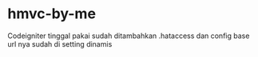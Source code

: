 # hmvc-by-me

Codeigniter tinggal pakai sudah ditambahkan 
.hataccess dan config base url nya sudah di setting dinamis 
